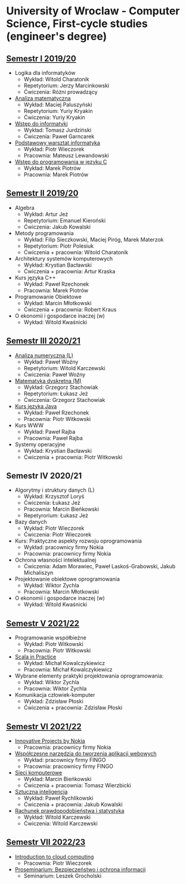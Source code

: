 # University of Wroclaw - Computer Science, First-cycle studies (engineer's degree)

## [Semestr I 2019/20](https://github.com/PiotrStoklosa/University/tree/main/semestr%20I)

* Logika dla informatyków
    * Wykład: Witold Charatonik
    * Repetytorium: Jerzy Marcinkowski
    * Ćwiczenia: Różni prowadzący
* [Analiza matematyczna](https://github.com/PiotrStoklosa/University/tree/main/semestr%20I/analiza-matematyczna)
    * Wykład: Maciej Paluszyński
    * Repetytorium: Yuriy Kryakin
    * Ćwiczenia: Yuriy Kryakin
* [Wstęp do informatyki](https://github.com/PiotrStoklosa/University/tree/main/semestr%20I/wstep-do-informatyki)
    * Wykład: Tomasz Jurdziński
    * Ćwiczenia: Paweł Garncarek
* [Podstawowy warsztat informatyka](https://github.com/PiotrStoklosa/University/tree/main/semestr%20I/podstawowy-warsztat-informatyka)
    * Wykład: Piotr Wieczorek
    * Pracownia: Mateusz Lewandowski
* [Wstęp do programowania w języku C](https://github.com/PiotrStoklosa/University/tree/main/semestr%20I/wstep-do-programowania-w-j%C4%99zyku-C)
    * Wykład: Marek Piotrów
    * Pracownia: Marek Piotrów

## [Semestr II 2019/20](https://github.com/PiotrStoklosa/University/tree/main/semestr%20II)

* Algebra
    * Wykład: Artur Jeż
    * Repetytorium:  Emanuel Kieroński
    * Ćwiczenia: Jakub Kowalski
* Metody programowania
    * Wykład: Filip Sieczkowski, Maciej Piróg, Marek Materzok
    * Repetytorium: Piotr Polesiuk
    * Ćwiczenia + pracownia: Witold Charatonik
* Architektury systemów komputerowych
    * Wykład: Krystian Bacławski
    * Ćwiczenia + pracownia: Artur Kraska
* Kurs języka C++
    * Wykład: Paweł Rzechonek
    * Pracownia: Marek Piotrów
* Programowanie Obiektowe
    * Wykład: Marcin Młotkowski
    * Ćwiczenia + pracownia: Robert Kraus
* O ekonomii i gospodarce inaczej (w)
    * Wykład: Witold Kwaśnicki

## [Semestr III 2020/21](https://github.com/PiotrStoklosa/University/tree/main/semestr%20III)

* [Analiza numeryczna (L)](https://github.com/PiotrStoklosa/University/tree/main/semestr%20III/analiza-numeryczna-l)
    * Wykład: Paweł Woźny
    * Repetytorium: Witold Karczewski
    * Ćwiczenia: Paweł Woźny
* [Matematyka dyskretna (M)](https://github.com/PiotrStoklosa/University/tree/main/semestr%20III/matematyka-dyskretna-m)
    * Wykład: Grzegorz Stachowiak
    * Repetytorium: Łukasz Jeż
    * Ćwiczenia: Grzegorz Stachowiak
* [Kurs języka Java](https://github.com/PiotrStoklosa/University/tree/main/semestr%20III/kurs-jezyka-java)
    * Wykład: Paweł Rzechonek
    * Pracownia: Piotr Witkowski
* Kurs WWW
    * Wykład: Paweł Rajba
    * Pracownia: Paweł Rajba
* Systemy operacyjne
    * Wykład: Krystian Bacławski
    * Ćwiczenia + pracownia: Piotr Witkowski

## Semestr IV 2020/21

* Algorytmy i struktury danych (L)
    * Wykład: Krzysztof Loryś
    * Ćwiczenia: Łukasz Jeż
    * Pracownia: Marcin Bieńkowski
    * Repetyrorium: Łukasz Jeż
* Bazy danych
    * Wykład: Piotr Wieczorek
    * Ćwiczenia: Piotr Wieczorek
* Kurs: Praktyczne aspekty rozwoju oprogramowania
    * Wykład: pracownicy firmy Nokia
    * Pracownia: pracownicy firmy Nokia
* Ochrona własności intelektualnej
    * Ćwiczenia: Adam Morawiec, Paweł Laskoś-Grabowski, Jakub Michaliszyn
* Projektowanie obiektowe oprogramowania
    * Wykład: Wiktor Zychla
    * Pracownia: Marcin Młotkowski
* O ekonomii i gospodarce inaczej (w)
    * Wykład: Witold Kwaśnicki

## [Semestr V 2021/22](https://github.com/PiotrStoklosa/University/tree/main/semestr%20V)

* Programowanie współbieżne
    * Wykład: Piotr Witkowski
    * Pracownia: Piotr Witkowski
* [Scala in Practice](https://github.com/PiotrStoklosa/University/tree/main/semestr%20V/scala-in-practise)
    * Wykład: Michał Kowalczykiewicz
    * Pracownia: Michał Kowalczykiewicz
* Wybrane elementy praktyki projektowania oprogramowania:
    * Wykład: Wiktor Zychla
    * Pracownia: Wiktor Zychla
* Komunikacja człowiek-komputer
    * Wykład: Zdzisław Płoski
    * Ćwiczenia + pracownia: Zdzisław Płoski

## [Semestr VI 2021/22](https://github.com/PiotrStoklosa/University/tree/main/semestr%20VI)

* [Innovative Projects by Nokia](https://github.com/PiotrStoklosa/University/tree/main/semestr%20VI/innovative-projects-by-Nokia)
    * Pracownia: pracownicy firmy Nokia
* [Współczesne narzędzia do tworzenia aplikacji webowych](https://github.com/PiotrStoklosa/University/tree/main/semestr%20VI/wspolczesne-narzedzia-do-tworzenia-aplikacji-webowych)
    * Wykład: pracownicy firmy FINGO
    * Pracownia: pracownicy firmy FINGO
* [Sieci komputerowe](https://github.com/PiotrStoklosa/University/tree/main/semestr%20VI/sieci-komputerowe)
    * Wykład: Marcin Bieńkowski
    * Ćwiczenia + pracownia: Tomasz Wierzbicki
* [Sztuczna inteligencja](https://github.com/PiotrStoklosa/University/tree/main/semestr%20VI/sztuczna-inteligencja)
    * Wykład: Paweł Rychlikowski
    * Ćwiczenia + pracownia: Jakub Kowalski
* [Rachunek prawdopodobieństwa i statystyka](https://github.com/PiotrStoklosa/University/tree/main/semestr%20VI/rachunek-prawdopodobienstwa-i-statystyka)
    * Wykład: Witold Karczewski
    * Ćwiczenia: Witold Karczewski

## [Semestr VII 2022/23](https://github.com/PiotrStoklosa/University/tree/main/semestr%20VII)

* [Introduction to cloud computing](https://github.com/PiotrStoklosa/University/tree/main/semestr%20VII/introduction-to-cloud-computing)
   * Pracownia: Piotr Wieczorek
* [Proseminarium: Bezpieczeństwo i ochrona informacji](https://github.com/PiotrStoklosa/University/tree/main/semestr%20VII/proseminarium-bezpieczenstwo-i-ochrona-informacji)
   * Seminarium: Leszek Grocholski
